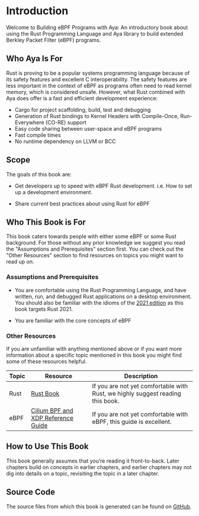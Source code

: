 # Introduction

Welcome to Building eBPF Programs with Aya: An introductory book about using the Rust
Programming Language and Aya library to build extended Berkley Packet Filter (eBPF)
programs.

## Who Aya Is For

Rust is proving to be a popular systems programming language because of its
safety features and excellent C interoperability. The safety features are less
important in the context of eBPF as programs often need to read kernel memory, which
is considered unsafe. However, what Rust combined with Aya does offer is a fast and 
efficient development experience:

- Cargo for project scaffolding, build, test and debugging
- Generation of Rust bindings to Kernel Headers with Compile-Once, Run-Everywhere (CO-RE) support
- Easy code sharing between user-space and eBPF programs
- Fast compile times
- No runtime dependency on LLVM or BCC

## Scope

The goals of this book are:

* Get developers up to speed with eBPF Rust development. i.e. How to set
  up a development environment.

* Share *current* best practices about using Rust for eBPF


## Who This Book is For

This book caters towards people with either some eBPF or some Rust background. For those without any prior knowledge we suggest you read the "Assumptions and Prerequisites" section first. You can check out the "Other Resources" section to find resources on topics you might want to read up on.

### Assumptions and Prerequisites

* You are comfortable using the Rust Programming Language, and have written,
  run, and debugged Rust applications on a desktop environment. You should also
  be familiar with the idioms of the [2021 edition] as this book targets
  Rust 2021.

[2021 edition]: https://doc.rust-lang.org/edition-guide/

* You are familiar with the core concepts of eBPF

### Other Resources

If you are unfamiliar with anything mentioned above or if you want more information about a specific topic mentioned in this book you might find some of these resources helpful.

| Topic        | Resource | Description |
|--------------|----------|-------------|
| Rust         | [Rust Book](https://doc.rust-lang.org/book/) | If you are not yet comfortable with Rust, we highly suggest reading this book. |
| eBPF         | [Cilium BPF and XDP Reference Guide](https://docs.cilium.io/en/stable/bpf/) | If you are not yet comfortable with eBPF, this guide is excellent. |

## How to Use This Book

This book generally assumes that you’re reading it front-to-back. Later
chapters build on concepts in earlier chapters, and earlier chapters may
not dig into details on a topic, revisiting the topic in a later chapter.

## Source Code

The source files from which this book is generated can be found on [GitHub][github].

[github]: https://github.com/aya-rs/book
